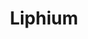 ---
title: "Liphium"
description: "Decentralized chatting & sharing for everyone. Liphium is both a messenger and a sharing platform built on a decentralized foundation."
hero:
  title: "Decentralized chatting & sharing for "
  title2: "everyone"
  title3: "."
  description: "Liphium is an open-source decentralized messaging app where you can communicate with anyone without connecting to a central managed server. We give you this power while not compromising on features and safety and even having things no other messenger can do."
features:
  - heading: Completely decentralized
    icon: public
    description: Liphium isn't just hosted by us, it is powered by everyone. This means that anyone in the world, yes even you, can create your own Liphium server and use all of the features with anyone on the network without limitations, just like Email.
  - heading: Save everything to one place
    icon: folder
    description: Liphium's Library allow you to save memes, images, GIFs and (in the future) even audio into one central place. No more meme folders, you can access everything right in the app from all of your devices. Let's make memes great again!
  - heading: Next level file sharing with Zap
    icon: electric_bolt
    description: Have that really large file you want to send someone and that you can't upload to a cloud provider? Zap can transfer files directly to the receiver at the speed of your internet connection. And that works with any file of any size.
  - heading: Share any port on your system
    icon: cyclone
    description: Want to play Minecraft with your friends and don't have a server? With Warp directly integrated into Liphium you can share the port with the click of a button. And all your friends will be able to directly join the fun.
  - heading: Play card games with no limits
    icon: table_restaurant
    description: Playing and testing your own card games has been way too hard for way too long. Liphium has an integrated table that allows you to play just like on a real table with your friends. And yes, that includes anyone on Liphium.
  - heading: Privacy without limitations
    icon: lock
    description: We use industry standard end-to-end encryption algorithms and libraries to ensure that all of your data is safe. This doesn't just cover messages, but also friend requests, files and everything you upload to the platform. 
---